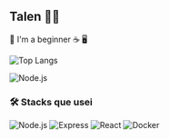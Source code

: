## Talen 🏳️‍⚧️
<!--
**Talen400/Talen400** is a ✨ _special_ ✨ repository because its `README.md` (this file) appears on your GitHub profile.

Here are some ideas to get you started:

- 🔭 I’m currently working on ...
- 🌱 I’m currently learning ...
- 👯 I’m looking to collaborate on ...
- 🤔 I’m looking for help with ...
- 💬 Ask me about ...
- 📫 How to reach me: ...
- 😄 Pronouns: ...
- ⚡ Fun fact: ...
-->
🦀 I'm a beginner ☕ 🖥️


![Top Langs](https://github-readme-stats.vercel.app/api/top-langs/?username=Talen400&layout=compact)

![Node.js](https://img.shields.io/badge/Node.js-339933?style=for-the-badge&logo=node-dot-js&logoColor=white)

### 🛠️ Stacks que usei
![Node.js](https://img.shields.io/badge/Node.js-339933?style=for-the-badge&logo=node-dot-js&logoColor=white)
![Express](https://img.shields.io/badge/Express.js-404D59?style=for-the-badge)
![React](https://img.shields.io/badge/React-20232A?style=for-the-badge&logo=react&logoColor=61DAFB)
![Docker](https://img.shields.io/badge/Docker-2496ED?style=for-the-badge&logo=docker&logoColor=white)
